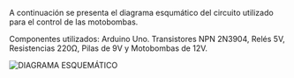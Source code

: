 A continuación se presenta el diagrama esqumático del circuito utilizado para el control de las motobombas.

Componentes utilizados: Arduino Uno. Transistores NPN 2N3904, Relés 5V, Resistencias 220Ω, Pilas de 9V y Motobombas de 12V.

![DIAGRAMA ESQUEMÁTICO](https://github.com/CHANCUCO/DISPENSADOR-DE-BEBIDAS-CON-PROCESAMIENTO-DE-IMAGEN-UTILIZANDO-LABVIEW-Y-ARDUINO/assets/147283141/7d8c86b3-8904-40b1-b881-8fb7b118e3b6)
